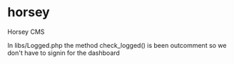 # horsey
Horsey CMS

In libs/Logged.php the method check_logged() is been outcomment so we don't have to signin for the dashboard
